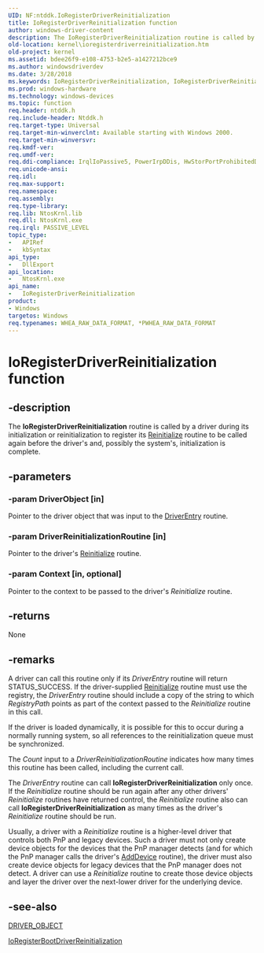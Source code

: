```yaml
---
UID: NF:ntddk.IoRegisterDriverReinitialization
title: IoRegisterDriverReinitialization function
author: windows-driver-content
description: The IoRegisterDriverReinitialization routine is called by a driver during its initialization or reinitialization to register its Reinitialize routine to be called again before the driver's and, possibly the system's, initialization is complete.
old-location: kernel\ioregisterdriverreinitialization.htm
old-project: kernel
ms.assetid: bdee26f9-e108-4753-b2e5-a1427212bce9
ms.author: windowsdriverdev
ms.date: 3/28/2018
ms.keywords: IoRegisterDriverReinitialization, IoRegisterDriverReinitialization routine [Kernel-Mode Driver Architecture], k104_998f1835-132c-49f3-886d-6d78dee35b9d.xml, kernel.ioregisterdriverreinitialization, ntddk/IoRegisterDriverReinitialization
ms.prod: windows-hardware
ms.technology: windows-devices
ms.topic: function
req.header: ntddk.h
req.include-header: Ntddk.h
req.target-type: Universal
req.target-min-winverclnt: Available starting with Windows 2000.
req.target-min-winversvr: 
req.kmdf-ver: 
req.umdf-ver: 
req.ddi-compliance: IrqlIoPassive5, PowerIrpDDis, HwStorPortProhibitedDDIs
req.unicode-ansi: 
req.idl: 
req.max-support: 
req.namespace: 
req.assembly: 
req.type-library: 
req.lib: NtosKrnl.lib
req.dll: NtosKrnl.exe
req.irql: PASSIVE_LEVEL
topic_type:
-	APIRef
-	kbSyntax
api_type:
-	DllExport
api_location:
-	NtosKrnl.exe
api_name:
-	IoRegisterDriverReinitialization
product:
- Windows
targetos: Windows
req.typenames: WHEA_RAW_DATA_FORMAT, *PWHEA_RAW_DATA_FORMAT
---
```


# IoRegisterDriverReinitialization function


## -description


The <b>IoRegisterDriverReinitialization</b> routine is called by a driver during its initialization or reinitialization to register its <a href="https://msdn.microsoft.com/library/windows/hardware/ff561022">Reinitialize</a> routine to be called again before the driver's and, possibly the system's, initialization is complete.


## -parameters




### -param DriverObject [in]

Pointer to the driver object that was input to the <a href="https://msdn.microsoft.com/library/windows/hardware/ff552644">DriverEntry</a> routine.


### -param DriverReinitializationRoutine [in]

Pointer to the driver's <a href="https://msdn.microsoft.com/library/windows/hardware/ff561022">Reinitialize</a> routine. 


### -param Context [in, optional]

Pointer to the context to be passed to the driver's <i>Reinitialize</i> routine.


## -returns



None




## -remarks



A driver can call this routine only if its <i>DriverEntry</i> routine will return STATUS_SUCCESS. If the driver-supplied <a href="https://msdn.microsoft.com/library/windows/hardware/ff561022">Reinitialize</a> routine must use the registry, the <i>DriverEntry</i> routine should include a copy of the string to which  <i>RegistryPath</i> points as part of the context passed to the <i>Reinitialize</i> routine in this call.

If the driver is loaded dynamically, it is possible for this to occur during a normally running system, so all references to the reinitialization queue must be synchronized.

The <i>Count</i> input to a <i>DriverReinitializationRoutine</i> indicates how many times this routine has been called, including the current call.

The <i>DriverEntry</i> routine can call <b>IoRegisterDriverReinitialization</b> only once. If the <i>Reinitialize</i> routine should be run again after any other drivers' <i>Reinitialize</i> routines have returned control, the <i>Reinitialize</i> routine also can call <b>IoRegisterDriverReinitialization</b> as many times as the driver's <i>Reinitialize</i> routine should be run.

Usually, a driver with a <i>Reinitialize</i> routine is a higher-level driver that controls both PnP and legacy devices. Such a driver must not only create device objects for the devices that the PnP manager detects (and for which the PnP manager calls the driver's <a href="https://msdn.microsoft.com/library/windows/hardware/ff540521">AddDevice</a> routine), the driver must also create device objects for legacy devices that the PnP manager does not detect. A driver can use a <i>Reinitialize</i> routine to create those device objects and layer the driver over the next-lower driver for the underlying device.




## -see-also




<a href="https://msdn.microsoft.com/library/windows/hardware/ff544174">DRIVER_OBJECT</a>



<a href="https://msdn.microsoft.com/library/windows/hardware/ff549494">IoRegisterBootDriverReinitialization</a>
 

 

